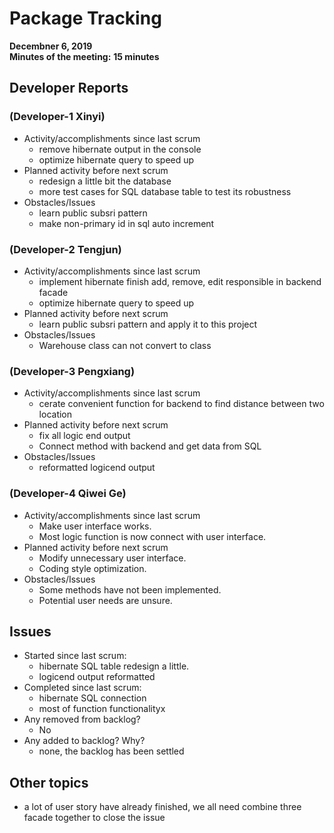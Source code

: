 #   Package Tracking
__Decembner 6, 2019__  
__Minutes of the meeting:__ __15 minutes__
##  Developer Reports

###  (Developer-1 Xinyi)

-   Activity/accomplishments since last scrum
    -  remove hibernate output in the console
    -  optimize hibernate query to speed up
-   Planned activity before next scrum
    -  redesign a little bit the database 
    -  more test cases for SQL database table to test its robustness
-   Obstacles/Issues
    -   learn public subsri pattern 
    -   make non-primary id in sql auto increment
 
###  (Developer-2 Tengjun)

-   Activity/accomplishments since last scrum
    -  implement hibernate finish add, remove, edit responsible in backend facade
    -  optimize hibernate query to speed up
-   Planned activity before next scrum
    -  learn public subsri pattern and apply it to this project
-   Obstacles/Issues
    -  Warehouse class can not convert to class

   
  

###  (Developer-3 Pengxiang)

-   Activity/accomplishments since last scrum
    -  cerate convenient function for backend to find distance between two location 
-   Planned activity before next scrum
    -  fix all logic end output
    -  Connect method with backend and get data from SQL
-   Obstacles/Issues
    -  reformatted logicend output  
 

###  (Developer-4 Qiwei Ge)

-   Activity/accomplishments since last scrum
    -   Make user interface works.
    -   Most logic function is now connect with user interface.
-   Planned activity before next scrum
    -   Modify unnecessary user  interface.
    -   Coding style optimization.
-   Obstacles/Issues
    -   Some methods have not been implemented.
    -   Potential user needs are unsure.

##  Issues

-   Started since last scrum:
    -   hibernate SQL table redesign a little.
    -   logicend output reformatted
-   Completed since last scrum:
    -    hibernate SQL connection
    -    most of function functionalityx
-   Any removed from backlog?  
    - No
-   Any added to backlog? Why?  
      - none, the backlog has been settled 
##  Other topics
- a lot of user story have already finished, we all need combine three facade together to close the issue